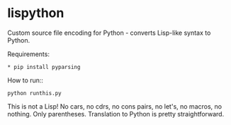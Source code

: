 lispython
=========

Custom source file encoding for Python - converts Lisp-like syntax to Python.

Requirements:

    * pip install pyparsing

How to run::

    python runthis.py

This is not a Lisp! No cars, no cdrs, no cons pairs, no let's, no macros, no nothing. Only parentheses. Translation to Python is pretty straightforward.

